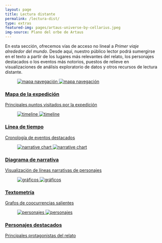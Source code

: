 ```yaml
---
layout: page
title: Lectura distante
permalink: /lectura-dist/
type: extras
featured-img: pages/artaus-universe-by-cellarius.jpeg
img-source: Plano del orbe de Artaus
---
```


<div class="clearfix prose mx-auto px-2">
<p class="mb-4">En esta sección, ofrecemos vías de acceso no lineal a <i>Primer viaje alrededor del mundo</i>. Desde aquí, nuestro público lector podrá sumergirse en el texto a partir de los lugares más relevantes del relato, los personajes destacados o los eventos más notorios, puestos de relieve en visualizaciones de análisis exploratorio de datos y otros recursos de lectura distante.</p>
</div>

<div class="post-list clearfix prose mx-auto px-2">
<!-- MAPA -->
    <div class="post-card" itemprop="blogPosts" itemscope="" itemtype="http://schema.org/BlogPosting">
      <a href="{{ site.baseurl }}/mapa">
        <figure class="post-card__placehold">
          <img src="{{ site.url }}{{ site.baseurl }}/assets/img/pages/mapa-navegacion.png" alt="mapa navegación"/>
          <noscript><img src="{{ site.url }}{{ site.baseurl }}/assets/img/pages/mapa-navegacion.png" alt="mapa navegación"/></noscript>
        </figure>
      </a>
      <a class="post-card__inner" href="{{ site.baseurl }}/mapa">
        <div class="post-card__header">
          <h3>Mapa de la expedición</h3>
            <span class="post-card__meta">
              <p>Principales puntos visitados por la expedición</p>
            </span>
        </div>
      </a>
    </div>
<!-- LÍNEA DE TIEMPO -->
    <div class="post-card" itemprop="blogPosts" itemscope="" itemtype="http://schema.org/BlogPosting">
      <a href="{{ site.baseurl }}/linea-de-tiempo">
        <figure class="post-card__placehold">
          <img src="{{ site.url }}{{ site.baseurl }}/assets/img/pages/timeline-1.png" alt="timeline"/>
          <noscript><img src="{{ site.url }}{{ site.baseurl }}/assets/img/pages/timeline-1.png" alt="timeline"/></noscript>
        </figure>
      </a>
      <a class="post-card__inner" href="{{ site.baseurl }}/linea-de-tiempo">
        <div class="post-card__header">
          <h3>Línea de tiempo</h3>
            <span class="post-card__meta">
              <p>Cronología de eventos destacados</p>
            </span>
        </div>
      </a>
    </div>
<!-- DIAGRAMA DE NARRATIVA -->
    <div class="post-card" itemprop="blogPosts" itemscope="" itemtype="http://schema.org/BlogPosting">
      <a href="{{ site.baseurl }}/narrative-chart">
        <figure class="post-card__placehold">
          <img src="{{ site.url }}{{ site.baseurl }}/assets/img/pages/narrative-chart.png" alt="narrative chart"/>
          <noscript><img src="{{ site.url }}{{ site.baseurl }}/assets/img/pages/narrative-chart.png" alt="narrative chart"/></noscript>
        </figure>
      </a>
      <a class="post-card__inner" href="{{ site.baseurl }}/narrative-chart">
        <div class="post-card__header">
          <h3>Diagrama de narrativa</h3>
            <span class="post-card__meta">
              <p>Visualización de líneas narrativas de personajes</p>
            </span>
        </div>
      </a>
    </div>
<!-- TEXTOMETRÍA -->
    <div class="post-card" itemprop="blogPosts" itemscope="" itemtype="http://schema.org/BlogPosting">
      <a href="{{ site.baseurl }}/textometria">
        <figure class="post-card__placehold">
          <img src="{{ site.url }}{{ site.baseurl }}/assets/img/pages/textometria.png" alt="gráficos"/>
          <noscript><img src="{{ site.url }}{{ site.baseurl }}/assets/img/pages/textometria.png" alt="gráficos"/></noscript>
        </figure>
      </a>
      <a class="post-card__inner" href="{{ site.baseurl }}/textometria">
        <div class="post-card__header">
          <h3>Textometría</h3>
            <span class="post-card__meta">
              <p>Grafos de coocurrencias salientes</p>
            </span>
        </div>
      </a>
    </div>
<!-- PERSONAJES -->
    <div class="post-card" itemprop="blogPosts" itemscope="" itemtype="http://schema.org/BlogPosting">
      <a href="{{ site.baseurl }}/personajes">
        <figure class="post-card__placehold">
          <img src="{{ site.url }}{{ site.baseurl }}/assets/img/pages/personajes.jpg" alt="personajes"/>
          <noscript><img src="" alt="personajes"/></noscript>
        </figure>
      </a>
      <a class="post-card__inner" href="{{ site.baseurl }}/personajes">
        <div class="post-card__header">
          <h3>Personajes destacados</h3>
            <span class="post-card__meta">
              <p>Principales protagonistas del relato</p>
            </span>
        </div>
      </a>
    </div>

</div>